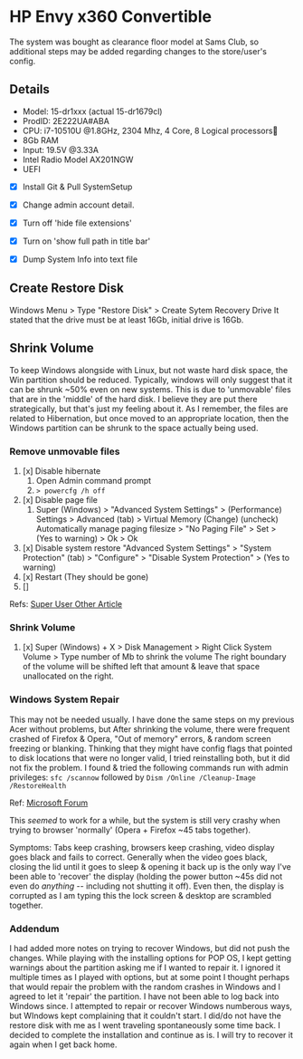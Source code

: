 #  HP Envy x360 Convertible

The system was bought as clearance floor model at Sams Club, so additional steps may be added regarding changes to the store/user's config.

## Details
- Model: 15-dr1xxx (actual 15-dr1679cl)
- ProdID: 2E222UA#ABA
- CPU: i7-10510U @1.8GHz, 2304 Mhz, 4 Core, 8 Logical processors
- 8Gb RAM
- Input: 19.5V @3.33A
- Intel Radio Model AX201NGW
- UEFI


- [x] Install Git & Pull SystemSetup
- [x] Change admin account detail.
- [x] Turn off 'hide file extensions'
- [x] Turn on 'show full path in title bar'
- [x] Dump System Info into text file


## Create Restore Disk

Windows Menu > Type "Restore Disk" > Create Sytem Recovery Drive
It stated that the drive must be at least 16Gb, initial drive is 16Gb.


## Shrink Volume

To keep Windows alongside with Linux, but not waste hard disk space, the Win partition should be reduced.
Typically, windows will only suggest that it can be shrunk ~50% even on new systems.  This is due to
'unmovable' files that are in the 'middle' of the hard disk.  I believe they are put there strategically, but that's just
my feeling about it.  As I remember, the files are related to Hibernation, but once moved to an appropriate location,
then the Windows partition can be shrunk to the space actually being used.

### Remove unmovable files

1. [x] Disable hibernate
   1. Open Admin command prompt
   2. `> powercfg /h off`
2. [x] Disable page file
   1. Super (Windows) > "Advanced System Settings" > (Performance) Settings > Advanced (tab) > Virtual Memory (Change)
    (uncheck) Automatically manage paging filesize > "No Paging File" > Set > (Yes to warning) > Ok > Ok 
3. [x] Disable system restore
    "Advanced System Settings" > "System Protection" (tab) > "Configure" > "Disable System Protection" > (Yes to warning)
4. [x] Restart (They should be gone)
5. [] 

Refs: [Super User ](https://superuser.com/questions/1017764/how-can-i-shrink-a-windows-10-partition)
[Other Article](https://www.download3k.com/articles/How-to-shrink-a-disk-volume-beyond-the-point-where-any-unmovable-files-are-located-00432)

### Shrink Volume

1. [x] Super (Windows) + X > Disk Management > Right Click System Volume > Type number of Mb to shrink the volume
    The right boundary of the volume will be shifted left that amount & leave that space unallocated on the right.

### Windows System Repair

This may not be needed usually. I have done the same steps on my previous Acer without problems, but After shrinking the volume, there were frequent crashed of Firefox & Opera, "Out of memory" errors, & random screen freezing or blanking.
Thinking that they might have config flags that pointed to disk locations that were no longer valid, I tried reinstalling both, but it did not fix the problem.  I found & tried the following commands run 
with admin privileges:
`sfc /scannow`
followed by
`Dism /Online /Cleanup-Image /RestoreHealth`

Ref: [Microsoft Forum](https://answers.microsoft.com/en-us/windows/forum/windows_10-update/system-file-check-sfc-scan-and-repair-system-files/bc609315-da1f-4775-812c-695b60477a93)

This *seemed* to work for a while, but the system is still very crashy when trying to browser 'normally' (Opera + Firefox ~45 tabs together).

Symptoms: Tabs keep crashing, browsers keep crashing, video display goes black and fails to correct. Generally when the video goes black, closing the lid until it goes to sleep & opening it back up is the only way I've been able to 'recover' the display (holding the power button ~45s did not even do *anything* -- including not shutting it off).  Even then, the display is corrupted as I am typing this the lock screen & desktop are scrambled together.


### Addendum

I had added more notes on trying to recover Windows, but did not push the changes.  While playing with the installing options for POP OS, 
I kept getting warnings about the partition asking me if I wanted to repair it. I ignored it multiple times as I played with options, but at some point I thought perhaps that would repair the problem with the random crashes in Windows and I agreed to let it 'repair' the partition. 
I have not been able to log back into Windows since.  I attempted to repair or recover Windows numberous ways,
but WIndows kept complaining that it couldn't start.  I did/do not have the restore disk with me as I went traveling spontaneously some time back.
I decided to complete the installation and continue as is. I will try to recover it again when I get back home.